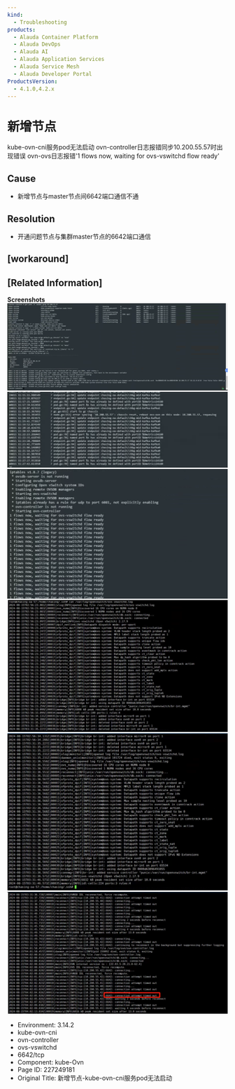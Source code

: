 ```yaml
---
kind:
  - Troubleshooting
products:
  - Alauda Container Platform
  - Alauda DevOps
  - Alauda AI
  - Alauda Application Services
  - Alauda Service Mesh
  - Alauda Developer Portal
ProductsVersion:
  - 4.1.0,4.2.x
---
```

<!-- A type of document that involves encountering a fault, diagnosing it, performing root cause analysis, and providing solutions. -->

# 新增节点

kube-ovn-cni服务pod无法启动 ovn-controller日志报错同步10.200.55.57时出现错误 ovn-ovs日志报错'1 flows now, waiting for ovs-vswitchd flow ready'

## Cause
- 新增节点与master节点间6642端口通信不通

## Resolution
- 开通问题节点与集群master节点的6642端口通信

## [workaround]

## [Related Information]
**Screenshots**
![](assets/xin-zeng-jie-dian-kube-ovn-cnifu-wu-podwu-fa-qi-dong/image-2024-8-15_13-51-52.png)
![](assets/xin-zeng-jie-dian-kube-ovn-cnifu-wu-podwu-fa-qi-dong/image-2024-8-15_13-52-53.png)
![](assets/xin-zeng-jie-dian-kube-ovn-cnifu-wu-podwu-fa-qi-dong/image-2024-8-15_13-53-15.png)
![](assets/xin-zeng-jie-dian-kube-ovn-cnifu-wu-podwu-fa-qi-dong/image-2024-8-15_13-53-50.png)
![](assets/xin-zeng-jie-dian-kube-ovn-cnifu-wu-podwu-fa-qi-dong/image-2024-8-15_13-53-54.png)
![](assets/xin-zeng-jie-dian-kube-ovn-cnifu-wu-podwu-fa-qi-dong/image-2024-8-15_13-54-47.png)
- Environment: 3.14.2
- kube-ovn-cni
- ovn-controller
- ovs-vswitchd
- 6642/tcp
- Component: kube-Ovn
- Page ID: 227249181
- Original Title: 新增节点-kube-ovn-cni服务pod无法启动
